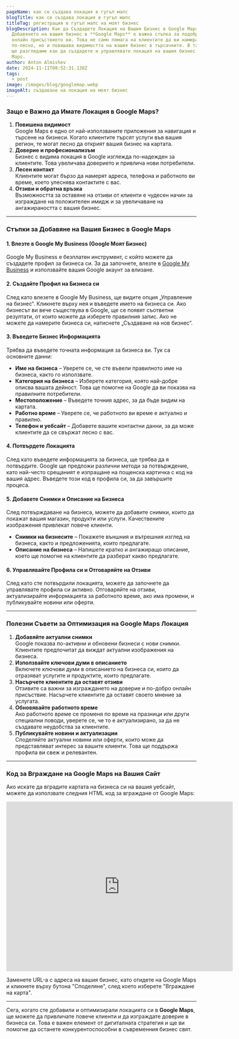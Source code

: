 ```yaml
---
pageName: как се създава локация в гугъл мапс
blogTitle: как се създава локация в гугъл мапс
titleTag: регистрация в гугъл мапс на моят бизнес
blogDescription: Как да Създадете Локация на Вашия Бизнес в Google Maps
  Добавянето на вашия бизнес в **Google Maps** е важна стъпка за подобряване на
  онлайн присъствието ви. Това не само помага на клиентите да ви намират
  по-лесно, но и повишава видимостта на вашия бизнес в търсачките. В тази статия
  ще разгледаме как да създадете и управлявате локация на вашия бизнес в Google
  Maps.
author: Anton Almishev
date: 2024-11-11T08:52:31.138Z
tags:
  - post
image: /images/blog/googlemap.webp
imageAlt: създаване на локация на моят бизнес
---
```

<!--StartFragment-->

### Защо е Важно да Имате Локация в Google Maps?

1. **Повишена видимост**\
   Google Maps е едно от най-използваните приложения за навигация и търсене на бизнеси. Когато клиентите търсят услуги във вашия регион, те могат лесно да открият вашия бизнес на картата.
2. **Доверие и професионализъм**\
   Бизнес с видима локация в Google изглежда по-надежден за клиентите. Това увеличава доверието и привлича нови потребители.
3. **Лесен контакт**\
   Клиентите могат бързо да намерят адреса, телефона и работното ви време, което улеснява контактите с вас.
4. **Отзиви и обратна връзка**\
   Възможността за оставяне на отзиви от клиенти е чудесен начин за изграждане на положителен имидж и за увеличаване на ангажираността с вашия бизнес.

- - -

### Стъпки за Добавяне на Вашия Бизнес в Google Maps

#### 1. Влезте в Google My Business (Google Моят Бизнес)

Google My Business е безплатен инструмент, с който можете да създадете профил за бизнеса си. За да започнете, влезте в [Google My Business](<>) и използвайте вашия Google акаунт за влизане.

#### 2. Създайте Профил на Бизнеса си

След като влезете в Google My Business, ще видите опция „Управление на бизнес“. Кликнете върху нея и въведете името на бизнеса си. Ако бизнесът ви вече съществува в Google, ще се появят съответни резултати, от които можете да изберете правилния запис. Ако не можете да намерите бизнеса си, натиснете „Създаване на нов бизнес“.

#### 3. Въведете Бизнес Информацията

Трябва да въведете точната информация за бизнеса ви. Тук са основните данни:

* **Име на бизнеса** – Уверете се, че сте въвели правилното име на бизнеса, както го използвате.
* **Категория на бизнеса** – Изберете категория, която най-добре описва вашата дейност. Това ще помогне на Google да ви показва на правилните потребители.
* **Местоположение** – Въведете точния адрес, за да бъде видим на картата.
* **Работно време** – Уверете се, че работното ви време е актуално и правилно.
* **Телефон и уебсайт** – Добавете вашите контактни данни, за да може клиентите да се свържат лесно с вас.

#### 4. Потвърдете Локацията

След като въведете информацията за бизнеса, ще трябва да я потвърдите. Google ще предложи различни методи за потвърждение, като най-често срещаният е изпращане на пощенска картичка с код на вашия адрес. Въведете този код в профила си, за да завършите процеса.

#### 5. Добавете Снимки и Описание на Бизнеса

След потвърждаване на бизнеса, можете да добавите снимки, които да покажат вашия магазин, продукти или услуги. Качествените изображения привлекат повече клиенти.

* **Снимки на бизнесите** – Покажете външния и вътрешния изглед на бизнеса, както и предложенията, които предлагате.
* **Описание на бизнеса** – Напишете кратко и ангажиращо описание, което ще помогне на клиентите да разберат какво предлагате.

#### 6. Управлявайте Профила си и Отговаряйте на Отзиви

След като сте потвърдили локацията, можете да започнете да управлявате профила си активно. Отговаряйте на отзиви, актуализирайте информацията за работното време, ако има промени, и публикувайте новини или оферти.

- - -

### Полезни Съвети за Оптимизация на Google Maps Локация

1. **Добавяйте актуални снимки**\
   Google показва по-активни и обновени бизнеси с нови снимки. Клиентите предпочитат да виждат актуални изображения на бизнеса.
2. **Използвайте ключови думи в описанието**\
   Включете ключови думи в описанието на бизнеса си, които да отразяват услугите и продуктите, които предлагате.
3. **Насърчете клиентите да оставят отзиви**\
   Отзивите са важни за изграждането на доверие и по-добро онлайн присъствие. Насърчете клиентите да оставят своето мнение за услугата.
4. **Обновявайте работното време**\
   Ако работното време се променя по време на празници или други специални поводи, уверете се, че то е актуализирано, за да не създавате неудобства за клиентите.
5. **Публикувайте новини и актуализации**\
   Споделяйте актуални новини или оферти, които може да представляват интерес за вашите клиенти. Това ще поддържа профила ви свеж и релевантен.

- - -

### Код за Вграждане на Google Maps на Вашия Сайт

Ако искате да вградите картата на бизнеса си на вашия уебсайт, можете да използвате следния HTML код за вграждане от Google Maps:

<!--StartFragment-->

<iframe src="https://www.google.com/maps/embed?pb=!1m18!1m12!1m3!1d2624.9991325641387!2d2.292292815674759!3d48.85884427928728!2m3!1f0!2f0!3f0!3m2!1i1024!2i768!4f13.1!3m3!1m2!1s0x47e66dfd4c8be779%3A0x4b0d67b4770d6f2!2sEiffel+Tower!5e0!3m2!1sen!2sbg!4v1627565843172!5m2!1sen!2sbg" width="600" height="450" style="border:0;" allowfullscreen="" loading="lazy"></iframe>

<!--EndFragment-->

Заменете URL-а с адреса на вашия бизнес, като отидете на Google Maps и кликнете върху бутона "Споделяне", след което изберете "Вграждане на карта".

- - -

Сега, когато сте добавили и оптимизирали локацията си в **Google Maps**, ще можете да привличате повече клиенти и да изграждате доверие в бизнеса си. Това е важен елемент от дигиталната стратегия и ще ви помогне да останете конкурентоспособни в съвременния бизнес свят.

<!--EndFragment-->
